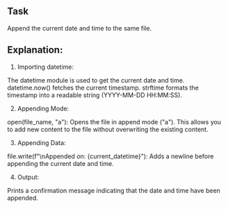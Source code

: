 ## Task

Append the current date and time to the same file.

## Explanation:

1) Importing datetime:

  The datetime module is used to get the current date and time.  
  datetime.now() fetches the current timestamp.
  strftime formats the timestamp into a readable string (YYYY-MM-DD HH:MM:SS).

2) Appending Mode:

  open(file_name, "a"): Opens the file in append mode ("a"). This allows you to add new content to the file without overwriting the existing content.

3)  Appending Data:

  file.write(f"\nAppended on: {current_datetime}"): Adds a newline before appending the current date and time.

4) Output:

  Prints a confirmation message indicating that the date and time have been appended.

